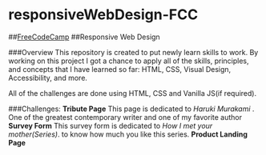 # responsiveWebDesign-FCC

##[FreeCodeCamp](https://www.freecodecamp.org/)
##Responsive Web Design


###Overview
This repository is created to put newly
learn skills to work. By working on this project I got
a chance to apply all of the skills, principles, and concepts
that I have learned so far: HTML, CSS, Visual Design, Accessibility, and more.

All of the challenges are done using HTML, CSS and Vanilla JS(if required).

###Challenges:
**Tribute Page**
This page is dedicated to _Haruki Murakami_ . One of the greatest
contemporary writer and one of my favorite author
**Survey Form**
This survey form is dedicated to _How I met your mother(Series)_. to know how much you like this series.
**Product Landing Page**
